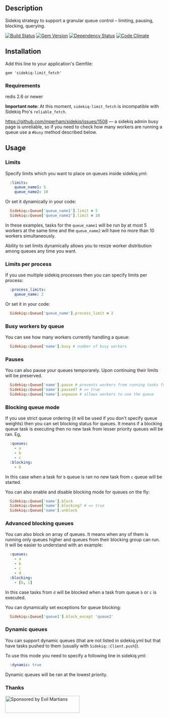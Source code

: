 ## Description

Sidekiq strategy to support a granular queue control –
limiting, pausing, blocking, querying.

[![Build Status](https://secure.travis-ci.org/brainopia/sidekiq-limit_fetch.png)](http://travis-ci.org/brainopia/sidekiq-limit_fetch)
[![Gem Version](https://badge.fury.io/rb/sidekiq-limit_fetch.png)](http://badge.fury.io/rb/sidekiq-limit_fetch)
[![Dependency Status](https://gemnasium.com/brainopia/sidekiq-limit_fetch.png)](https://gemnasium.com/brainopia/sidekiq-limit_fetch)
[![Code Climate](https://codeclimate.com/github/brainopia/sidekiq-limit_fetch.png)](https://codeclimate.com/github/brainopia/sidekiq-limit_fetch)

## Installation

Add this line to your application's Gemfile:

    gem 'sidekiq-limit_fetch'

### Requirements

redis 2.6 or newer

**Important note:** At this moment, `sidekiq-limit_fetch` is incompatible with Sidekiq Pro's `reliable_fetch`.

https://github.com/mperham/sidekiq/issues/1508 — a sidekiq admin busy page is unreliable, so if you need to check how many workers are running a queue use a `#busy` method described below.

## Usage

### Limits

Specify limits which you want to place on queues inside sidekiq.yml:

```yaml
  :limits:
    queue_name1: 5
    queue_name2: 10
```

Or set it dynamically in your code:
```ruby
  Sidekiq::Queue['queue_name1'].limit = 5
  Sidekiq::Queue['queue_name2'].limit = 10
```

In these examples, tasks for the ```queue_name1``` will be run by at most 5
workers at the same time and the ```queue_name2``` will have no more than 10
workers simultaneously.

Ability to set limits dynamically allows you to resize worker
distribution among queues any time you want.

### Limits per process

If you use multiple sidekiq processes then you can specify limits per process:

```yaml
  :process_limits:
    queue_name: 2
```

Or set it in your code:

```ruby
  Sidekiq::Queue['queue_name'].process_limit = 2
```

### Busy workers by queue

You can see how many workers currently handling a queue:

```ruby
  Sidekiq::Queue['name'].busy # number of busy workers
```

### Pauses

You can also pause your queues temporarely. Upon continuing their limits
will be preserved.

```ruby
  Sidekiq::Queue['name'].pause # prevents workers from running tasks from this queue
  Sidekiq::Queue['name'].paused? # => true
  Sidekiq::Queue['name'].unpause # allows workers to use the queue
```

### Blocking queue mode

If you use strict queue ordering (it will be used if you don't specify queue weights)
then you can set blocking status for queues. It means if a blocking
queue task is executing then no new task from lesser priority queues will
be ran. Eg,

```yaml
  :queues:
    - a
    - b
    - c
  :blocking:
    - b
```

In this case when a task for `b` queue is ran no new task from `c` queue
will be started.

You can also enable and disable blocking mode for queues on the fly:

```ruby
  Sidekiq::Queue['name'].block
  Sidekiq::Queue['name'].blocking? # => true
  Sidekiq::Queue['name'].unblock
```

### Advanced blocking queues

You can also block on array of queues. It means when any of them is
running only queues higher and queues from their blocking group can
run. It will be easier to understand with an example:

```yaml
  :queues:
    - a
    - b
    - c
    - d
  :blocking:
    - [b, c]
```

In this case tasks from `d` will be blocked when a task from queue `b` or `c` is executed.

You can dynamically set exceptions for queue blocking:

```ruby
  Sidekiq::Queue['queue1'].block_except 'queue2'
```

### Dynamic queues

You can support dynamic queues (that are not listed in sidekiq.yml but
that have tasks pushed to them (usually with `Sidekiq::Client.push`)).

To use this mode you need to specify a following line in sidekiq.yml:

```yaml
  :dynamic: true
```

Dynamic queues will be ran at the lowest priority.


### Thanks

<a href="https://evilmartians.com/?utm_source=sidekiq-limit_fetch">
<img src="https://evilmartians.com/badges/sponsored-by-evil-martians.svg" alt="Sponsored by Evil Martians" width="236" height="54"></a>
 
